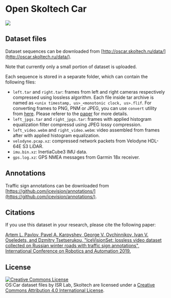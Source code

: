 # Open Skoltech Car

<img src="http://oscar.skoltech.ru/images/oscar.jpg">

## Dataset files

Dataset sequences can be downloaded from [http://oscar.skoltech.ru/data/](http://oscar.skoltech.ru/data/).

Note that currently only a small portion of dataset is uploaded.

Each sequence is stored in a separate folder, which can contain the following files:
- `left.tar` and `right.tar`: frames from left and right cameras respectively compressed using lossless algorithm. Each file inside tar archive is named as `<unix timestamp, us>_<monotonic clock, us>.flif`. For converting frames to PNG, PNM or JPEG, you can use `convert` utility from [here](https://github.com/SkoltechRobotics/oscar-cli). Please referer to the [paper][icra2019_paper] for more details.
- `left_jpgs.tar` and `right_jpgs.tar`: frames with applied histogram equalization filter compressd using JPEG lossy compression.
- `left_video.webm` and `right_video.webm`: video assembled from frames after with applied histogram equalization.
- `velodyne.pcap.xz`: compressed network packets from Velodyne HDL-64E S3 LiDAR.
- `imu.bin.xz`: InertiaCube3 IMU data.
- `gps.log.xz`: GPS NMEA messages from Garmin 18x receiver.

## Annotations

Traffic sign annotations can be downloaded from [https://github.com/icevision/annotations/](https://github.com/icevision/annotations/).

## Citations

If you use this dataset in your research, please cite the following paper:

[Artem L. Pavlov, Pavel A. Karpyshev, George V. Ovchinnikov, Ivan V. Oseledets, and Dzmitry Tsetserukou, "IceVisionSet: lossless video dataset collected on Russian winter roads
with traffic sign annotations", International Conference on Robotics and Automation 2019.][icra2019_paper]

[icra2019_paper]: http://oscar.skoltech.ru/data/icevisionset_icra2019.pdf

## License
<a rel="license" href="http://creativecommons.org/licenses/by/4.0/"><img alt="Creative Commons License" style="border-width:0" src="https://i.creativecommons.org/l/by/4.0/88x31.png" /></a><br /><span xmlns:dct="http://purl.org/dc/terms/" href="http://purl.org/dc/dcmitype/Dataset" property="dct:title" rel="dct:type">OS:Car dataset files</span> by <span xmlns:cc="http://creativecommons.org/ns#" property="cc:attributionName">ISR Lab, Skoltech</span> are licensed under a <a rel="license" href="http://creativecommons.org/licenses/by/4.0/">Creative Commons Attribution 4.0 International License</a>.

